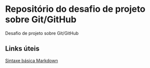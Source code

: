 # Repositório do desafio de projeto sobre Git/GitHub
Desafio de projeto sobre Git/GitHub

## Links úteis
[Sintaxe básica Markdown](https://markdownguide.org/basic-sintax/)
